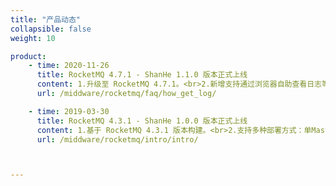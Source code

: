 ```yaml
---
title: "产品动态"
collapsible: false
weight: 10

product:
    - time: 2020-11-26
      title: RocketMQ 4.7.1 - ShanHe 1.1.0 版本正式上线
      content: 1.升级至 RocketMQ 4.7.1。<br>2.新增支持通过浏览器自助查看日志等文件。
      url: /middware/rocketmq/faq/how_get_log/

    - time: 2019-03-30
      title: RocketMQ 4.3.1 - ShanHe 1.0.0 版本正式上线
      content: 1.基于 RocketMQ 4.3.1 版本构建。<br>2.支持多种部署方式：单Master、多Master，单Master多Slave、多Master多Slave，满足广大用户的不同需求。<br>3.支持 Region 跨区部署功能，实现同城多活，增强业务容灾能力。<br>4.支持健康检查，宕机自动修复。<br>5.支持横向与纵向在线伸缩。<br>6.可通过网页控制台对集群进行可视化管理。
      url: /middware/rocketmq/intro/intro/



---
```


